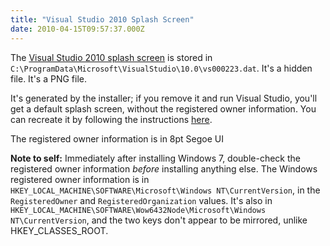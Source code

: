 ```yaml
---
title: "Visual Studio 2010 Splash Screen"
date: 2010-04-15T09:57:37.000Z
---
```

The [Visual Studio 2010 splash screen](http://blogs.msdn.com/visualstudio/archive/2009/11/11/behind-the-scenes-splash-screen.aspx) is stored in `C:\ProgramData\Microsoft\VisualStudio\10.0\vs000223.dat`. It's a hidden file. It's a PNG file.

It's generated by the installer; if you remove it and run Visual Studio, you'll get a default splash screen, without the registered owner information. You can recreate it by following the instructions [here](http://t800t8.blogspot.com/2010/04/how-to-change-registered-owner-and.html).

The registered owner information is in 8pt Segoe UI

**Note to self:** Immediately after installing Windows 7, double-check the registered owner information _before_ installing anything else. The Windows registered owner information is in `HKEY_LOCAL_MACHINE\SOFTWARE\Microsoft\Windows NT\CurrentVersion`, in the `RegisteredOwner` and `RegisteredOrganization` values. It's also in `HKEY_LOCAL_MACHINE\SOFTWARE\Wow6432Node\Microsoft\Windows NT\CurrentVersion`, and the two keys don't appear to be mirrored, unlike HKEY_CLASSES_ROOT.
